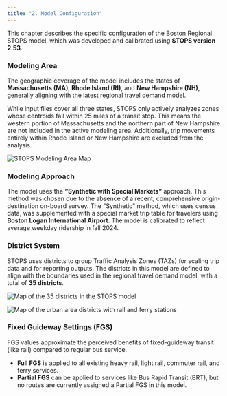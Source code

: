 ```yaml
---
title: "2. Model Configuration"
---
```


This chapter describes the specific configuration of the Boston Regional STOPS model, which was developed and calibrated using **STOPS version 2.53**.

### Modeling Area
The geographic coverage of the model includes the states of **Massachusetts (MA)**, **Rhode Island (RI)**, and **New Hampshire (NH)**, generally aligning with the latest regional travel demand model.

While input files cover all three states, STOPS only actively analyzes zones whose centroids fall within 25 miles of a transit stop. This means the western portion of Massachusetts and the northern part of New Hampshire are not included in the active modeling area. Additionally, trip movements entirely within Rhode Island or New Hampshire are excluded from the analysis.

![STOPS Modeling Area Map](/boston-region-stops/images/documentation/v1.0/1-introduction/model-area.jpg "STOPS Modeling Area")

### Modeling Approach
The model uses the **“Synthetic with Special Markets”** approach. This method was chosen due to the absence of a recent, comprehensive origin-destination on-board survey. The "Synthetic" method, which uses census data, was supplemented with a special market trip table for travelers using **Boston Logan International Airport**. The model is calibrated to reflect average weekday ridership in fall 2024.

### District System
STOPS uses districts to group Traffic Analysis Zones (TAZs) for scaling trip data and for reporting outputs. The districts in this model are defined to align with the boundaries used in the regional travel demand model, with a total of **35 districts**.

![Map of the 35 districts in the STOPS model](/boston-region-stops/images/documentation/v1.0/2-configuration/model-districts.jpg "Regional View of STOPS Districts")

![Map of the urban area districts with rail and ferry stations](/boston-region-stops/images/documentation/v1.0/2-configuration/urban-area-view-with-rail-and-ferry-stations.jpg "Urban Area View with Rail and Ferry Stations")

### Fixed Guideway Settings (FGS)
FGS values approximate the perceived benefits of fixed-guideway transit (like rail) compared to regular bus service.
* **Full FGS** is applied to all existing heavy rail, light rail, commuter rail, and ferry services.
* **Partial FGS** can be applied to services like Bus Rapid Transit (BRT), but no routes are currently assigned a Partial FGS in this model.